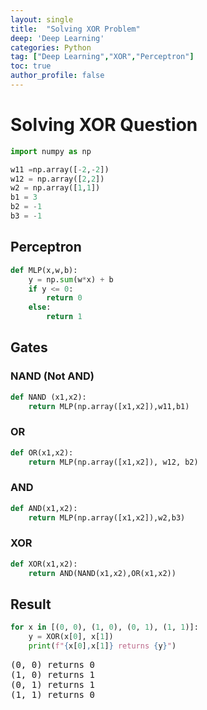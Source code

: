 ```yaml
---
layout: single
title:  "Solving XOR Problem"
deep: 'Deep Learning'
categories: Python
tag: ["Deep Learning","XOR","Perceptron"]
toc: true
author_profile: false
---
```


<head>
  <style>
    table.dataframe {
      white-space: normal;
      width: 100%;
      height: 240px;
      display: block;
      overflow: auto;
      font-family: Arial, sans-serif;
      font-size: 0.9rem;
      line-height: 20px;
      text-align: center;
      border: 0px !important;
    }

    table.dataframe th {
      text-align: center;
      font-weight: bold;
      padding: 8px;
    }

    table.dataframe td {
      text-align: center;
      padding: 8px;
    }

    table.dataframe tr:hover {
      background: #b8d1f3; 
    }

    .output_prompt {
      overflow: auto;
      font-size: 0.9rem;
      line-height: 1.45;
      border-radius: 0.3rem;
      -webkit-overflow-scrolling: touch;
      padding: 0.8rem;
      margin-top: 0;
      margin-bottom: 15px;
      font: 1rem Consolas, "Liberation Mono", Menlo, Courier, monospace;
      color: $code-text-color;
      border: solid 1px $border-color;
      border-radius: 0.3rem;
      word-break: normal;
      white-space: pre;
    }

  .dataframe tbody tr th:only-of-type {
      vertical-align: middle;
  }

  .dataframe tbody tr th {
      vertical-align: top;
  }

  .dataframe thead th {
      text-align: center !important;
      padding: 8px;
  }

  .page__content p {
      margin: 0 0 0px !important;
  }

  .page__content p > strong {
    font-size: 0.8rem !important;
  }

  </style>
</head>


# Solving XOR Question



```python
import numpy as np

w11 =np.array([-2,-2])
w12 = np.array([2,2])
w2 = np.array([1,1])
b1 = 3
b2 = -1
b3 = -1
```

## Perceptron



```python
def MLP(x,w,b):
    y = np.sum(w*x) + b
    if y <= 0:
        return 0
    else:
        return 1        
```

## Gates


### NAND (Not AND)



```python
def NAND (x1,x2):
    return MLP(np.array([x1,x2]),w11,b1)
```

### OR



```python
def OR(x1,x2):
    return MLP(np.array([x1,x2]), w12, b2)
```

### AND



```python
def AND(x1,x2):
    return MLP(np.array([x1,x2]),w2,b3)
```

### XOR



```python
def XOR(x1,x2):
    return AND(NAND(x1,x2),OR(x1,x2))
```

## Result



```python
for x in [(0, 0), (1, 0), (0, 1), (1, 1)]:
    y = XOR(x[0], x[1])
    print(f"{x[0],x[1]} returns {y}")
```

<pre>
(0, 0) returns 0
(1, 0) returns 1
(0, 1) returns 1
(1, 1) returns 0
</pre>
